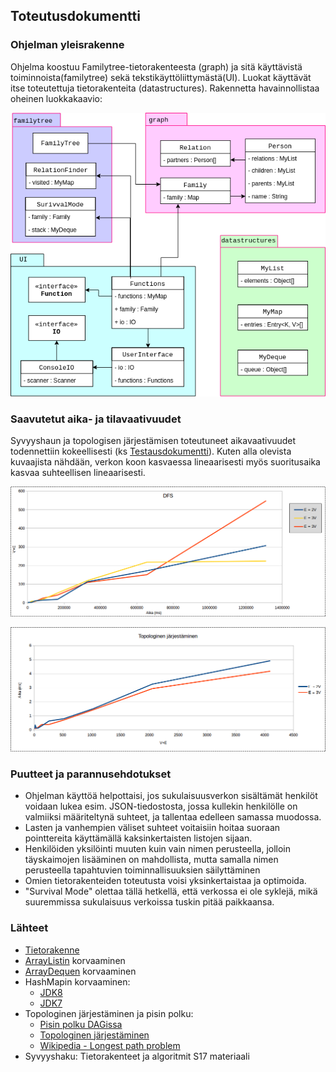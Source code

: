 ## Toteutusdokumentti

### Ohjelman yleisrakenne

Ohjelma koostuu Familytree-tietorakenteesta (graph) ja sitä käyttävistä toiminnoista(familytree) sekä tekstikäyttöliittymästä(UI). Luokat käyttävät itse toteutettuja tietorakenteita (datastructures). Rakennetta havainnollistaa oheinen luokkakaavio:

![Luokkakaavio](/dokumentaatio/tiralabra.png)

### Saavutetut aika- ja tilavaativuudet

Syvyyshaun ja topologisen järjestämisen toteutuneet aikavaativuudet todennettiin kokeellisesti (ks [Testausdokumentti](/dokumentaatio/testausdokumentti.md)). Kuten alla olevista kuvaajista nähdään, verkon koon kasvaessa lineaarisesti myös suoritusaika kasvaa suhteellisen lineaarisesti.

![DFS](/dokumentaatio/dfs_performance.png)

![Topologinen järjestäminen](/dokumentaatio/topo_performance.png)

### Puutteet ja parannusehdotukset
- Ohjelman käyttöä helpottaisi, jos sukulaisuusverkon sisältämät henkilöt voidaan lukea esim. JSON-tiedostosta, jossa kullekin henkilölle on valmiiksi määriteltynä suhteet, ja tallentaa edelleen samassa muodossa.
- Lasten ja vanhempien väliset suhteet voitaisiin hoitaa suoraan pointtereita käyttämällä kaksinkertaisten listojen sijaan.
- Henkilöiden yksilöinti muuten kuin vain nimen perusteella, jolloin täyskaimojen lisääminen on mahdollista, mutta samalla nimen perusteella tapahtuvien toiminnallisuuksien säilyttäminen
- Omien tietorakenteiden toteutusta voisi yksinkertaistaa ja optimoida.
- "Survival Mode" olettaa tällä hetkellä, että verkossa ei ole syklejä, mikä suuremmissa sukulaisuus verkoissa tuskin pitää paikkaansa.

### Lähteet
- [Tietorakenne](https://youtu.be/gQ3iqBh69fU?t=240)
- [ArrayListin](http://hg.openjdk.java.net/jdk8/jdk8/jdk/file/tip/src/share/classes/java/util/ArrayList.java) korvaaminen
- [ArrayDequen](http://hg.openjdk.java.net/jdk8/jdk8/jdk/file/tip/src/share/classes/java/util/ArrayDeque.java) korvaaminen
- HashMapin korvaaminen:
  - [JDK8](http://hg.openjdk.java.net/jdk8/jdk8/jdk/file/tip/src/share/classes/java/util/HashMap.java)
  - [JDK7](http://hg.openjdk.java.net/jdk7/jdk7/jdk/file/tip/src/share/classes/java/util/HashMap.java)
- Topologinen järjestäminen ja pisin polku:
  - [Pisin polku DAGissa](https://www.geeksforgeeks.org/find-longest-path-directed-acyclic-graph/)
  - [Topologinen järjestäminen](https://www.geeksforgeeks.org/topological-sorting/)
  - [Wikipedia - Longest path problem](https://en.wikipedia.org/wiki/Longest_path_problem)
- Syvyyshaku: Tietorakenteet ja algoritmit S17 materiaali